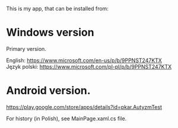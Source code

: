 
 This is my app, that can be installed from:

# Windows version
Primary version.

 English: https://www.microsoft.com/en-us/p/b/9PPNST247KTX  <br />
 Język polski: https://www.microsoft.com/pl-pl/p/b/9PPNST247KTX

# Android version.
 https://play.google.com/store/apps/details?id=pkar.AutyzmTest


 For history (in Polish), see MainPage.xaml.cs file.